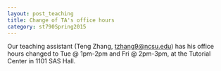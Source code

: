 ```yaml
---
layout: post_teaching
title: Change of TA's office hours
category: st790Spring2015
---
```


Our teaching assistant (Teng Zhang, <tzhang9@ncsu.edu>) has his office hours changed to Tue @ 1pm-2pm and Fri @ 2pm-3pm, at the Tutorial Center in 1101 SAS Hall.

